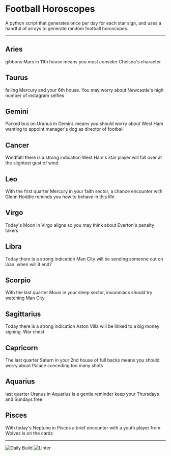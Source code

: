 # Football Horoscopes

A python script that generates once per day for each star sign, and uses a handful of arrays to generate random football horoscopes.

---

<!-- horoscopes_item starts -->
<h2>Aries</h2><p>gibbons Mars in 11th house means you must consider Chelsea's character</p><h2>Taurus</h2><p>falling Mercury and your 6th house. You may worry about Newcastle's high number of instagram selfies</p><h2>Gemini</h2><p>Parked bus on Uranus in Gemini. means you should worry about West Ham wanting to appoint manager's dog as director of football</p><h2>Cancer</h2><p>Windfall! there is a strong indication West Ham's star player will fall over at the slightest gust of wind</p><h2>Leo</h2><p>With the first quarter Mercury in your faith sector, a chance encounter with Glenn Hoddle reminds you how to behave in this life</p><h2>Virgo</h2><p>Today's Moon in Virgo aligns so you may think about Everton's penalty takers</p><h2>Libra</h2><p>Today there is a strong indication Man City will be sending someone out on loan. when will it end?</p><h2>Scorpio</h2><p>With the last quarter Moon in your sleep sector, insomniacs should try watching Man City</p><h2>Sagittarius</h2><p>Today there is a strong indication Aston Villa will be linked to a big money signing. War chest</p><h2>Capricorn</h2><p>The last quarter Saturn in your 2nd house of full backs means you should worry about Palace conceding too many shots</p><h2>Aquarius</h2><p>last quarter Uranus in Aquarius is a gentle reminder keep your Thursdays and Sundays free</p><h2>Pisces</h2><p>With today's Neptune in Pisces a brief encounter with a youth player from Wolves is on the cards</p>
<!-- horoscopes_item ends -->

---

![Daily Build](https://github.com/MatBenfield/horofootball.thechels.uk/workflows/Daily%20Build/badge.svg) ![Linter](https://github.com/MatBenfield/horofootball.thechels.uk/workflows/Linter/badge.svg)
